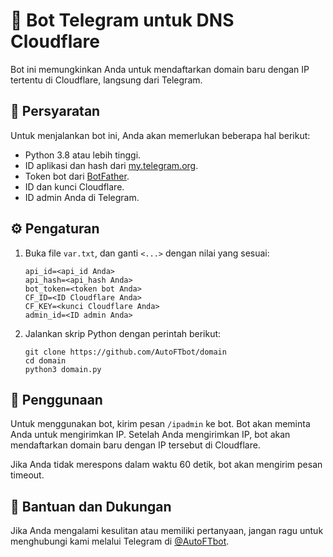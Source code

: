 # 🤖 Bot Telegram untuk DNS Cloudflare

Bot ini memungkinkan Anda untuk mendaftarkan domain baru dengan IP tertentu di Cloudflare, langsung dari Telegram.

## 📝 Persyaratan

Untuk menjalankan bot ini, Anda akan memerlukan beberapa hal berikut:

- Python 3.8 atau lebih tinggi.
- ID aplikasi dan hash dari [my.telegram.org](https://my.telegram.org).
- Token bot dari [BotFather](https://t.me/botfather).
- ID dan kunci Cloudflare.
- ID admin Anda di Telegram.

## ⚙️ Pengaturan

1. Buka file `var.txt`, dan ganti `<...>` dengan nilai yang sesuai:

    ```
    api_id=<api_id Anda>
    api_hash=<api_hash Anda>
    bot_token=<token bot Anda>
    CF_ID=<ID Cloudflare Anda>
    CF_KEY=<kunci Cloudflare Anda>
    admin_id=<ID admin Anda>
    ```

2. Jalankan skrip Python dengan perintah berikut:

    ```
    git clone https://github.com/AutoFTbot/domain
    cd domain
    python3 domain.py
    ```

## 🚀 Penggunaan

Untuk menggunakan bot, kirim pesan `/ipadmin` ke bot. Bot akan meminta Anda untuk mengirimkan IP. Setelah Anda mengirimkan IP, bot akan mendaftarkan domain baru dengan IP tersebut di Cloudflare.

Jika Anda tidak merespons dalam waktu 60 detik, bot akan mengirim pesan timeout.

## 💬 Bantuan dan Dukungan

Jika Anda mengalami kesulitan atau memiliki pertanyaan, jangan ragu untuk menghubungi kami melalui Telegram di [@AutoFTbot](https://t.me/AutoFTbot).
